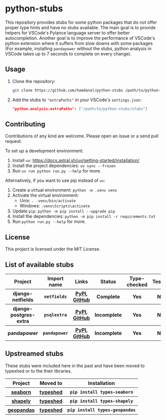 # python-stubs

This repository provides stubs for some python packages that do not offer proper type hints
and have no stubs available. The main goal is to provide helpers for VSCode's Pylance language
server to offer better autocompletion. Another goal is to improve the performance of VSCode's
python extension where it suffers from slow downs with some packages (For example, installing
`pandapower` without the stubs, python analysis in VSCode takes up to 7 seconds to complete on
every change).

## Usage

1. Clone the repository:
   ```bash
   git clone https://github.com/hamdanal/python-stubs /path/to/python-stubs
   ```
2. Add the stubs to `"extraPaths"` in your VSCode's `settings.json`:
   ```json
   "python.analysis.extraPaths": ["/path/to/python-stubs/stubs"]
   ```

## Contributing

Contributions of any kind are welcome. Please open an issue or a send pull request.

To set up a development environment:
1. Install `uv`: https://docs.astral.sh/uv/getting-started/installation/
2. Install the project dependencies: `uv sync --frozen`
3. Run `uv run python run.py --help` for more.

Alternatively, if you want to use pip instead of `uv`:
1. Create a virtual environment: `python -m .venv venv`
2. Activate the virtual environment:
   - Unix: `. .venv/bin/activate`
   - Windows: `.venv\Scripts\activate`
3. Update `pip`: `python -m pip install --upgrade pip`
4. Install the dependencies: `python -m pip install -r requirements.txt`
5. Run `python run.py --help` for more.

## License

This project is licensed under the MIT License.

## List of available stubs

<table>
  <tr>
    <th>Project</th>
    <th>Import name</th>
    <th>Links</th>
    <th>Status</th>
    <th>Type-checked</th>
    <th>Tested</th>
  </tr>
  <tr>
    <th>django-netfields</th>
    <th><code>netfields</code></th>
    <th>
      <a href="https://pypi.org/project/django-netfields">PyPI</a>,
      <a href="https://github.com/jimfunk/django-postgresql-netfields">GitHub</a>
    </th>
    <th>Complete</th>
    <th>Yes</th>
    <th>No</th>
  </tr>
  <tr>
    <th>django-postgres-extra</th>
    <th><code>psqlextra</code></th>
    <th>
      <a href="https://pypi.org/project/django-postgres-extra">PyPI</a>,
      <a href="https://github.com/SectorLabs/django-postgres-extra">GitHub</a>
    </th>
    <th>Incomplete</th>
    <th>Yes</th>
    <th>No</th>
  </tr>
  <tr>
    <th>pandapower</th>
    <th><code>pandapower</code></th>
    <th>
      <a href="https://pypi.org/project/pandapower">PyPI</a>,
      <a href="https://github.com/e2nIEE/pandapower">GitHub</a>
    </th>
    <th>Incomplete</th>
    <th>Yes</th>
    <th>No</th>
  </tr>
</table>

## Upstreamed stubs

These stubs were included here in the past and have been moved to typeshed or to the their libraries.

<table>
  <tr>
    <th>Project</th>
    <th>Moved to</th>
    <th>Installation</th>
  </tr>
  <tr>
    <th><a href="https://pypi.org/project/seaborn">seaborn</a></th>
    <th><a href="https://github.com/python/typeshed/tree/main/stubs/seaborn">typeshed</a></th>
    <th><code>pip install types-seaborn</code></th>
  </tr>
  <tr>
    <th><a href="https://pypi.org/project/shapely">shapely</a></th>
    <th><a href="https://github.com/python/typeshed/tree/main/stubs/shapely">typeshed</a></th>
    <th><code>pip install types-shapely</code></th>
  </tr>
  <tr>
    <th><a href="https://pypi.org/project/geopandas">geopandas</a></th>
    <th><a href="https://github.com/python/typeshed/tree/main/stubs/geopandas">typeshed</a></th>
    <th><code>pip install types-geopandas</code></th>
  </tr>
</table>
